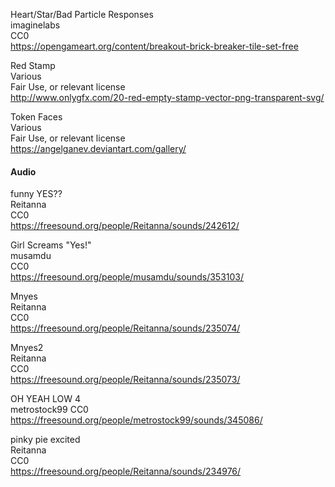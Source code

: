 Heart/Star/Bad Particle Responses  
imaginelabs  
CC0  
https://opengameart.org/content/breakout-brick-breaker-tile-set-free  

Red Stamp  
Various  
Fair Use, or relevant license  
http://www.onlygfx.com/20-red-empty-stamp-vector-png-transparent-svg/  

Token Faces  
Various  
Fair Use, or relevant license  
https://angelganev.deviantart.com/gallery/  

#### Audio
funny YES??  
Reitanna  
CC0  
https://freesound.org/people/Reitanna/sounds/242612/  

Girl Screams "Yes!"  
musamdu  
CC0  
https://freesound.org/people/musamdu/sounds/353103/  

Mnyes  
Reitanna  
CC0  
https://freesound.org/people/Reitanna/sounds/235074/  

Mnyes2  
Reitanna  
CC0  
https://freesound.org/people/Reitanna/sounds/235073/  

OH YEAH LOW 4  
metrostock99
CC0  
https://freesound.org/people/metrostock99/sounds/345086/  

pinky pie excited  
Reitanna  
CC0  
https://freesound.org/people/Reitanna/sounds/234976/  
